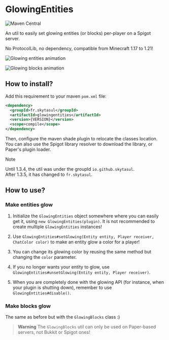 # GlowingEntities

![Maven Central](https://img.shields.io/maven-central/v/fr.skytasul/glowingentities)

An util to easily set glowing entities (or blocks) per-player on a Spigot server.

No ProtocolLib, no dependency, compatible from Minecraft 1.17 to 1.21!

![Glowing entities animation](demo.gif)

![Glowing blocks animation](demo-blocks.gif)

## How to install?
Add this requirement to your maven `pom.xml` file:

```xml
<dependency>
  <groupId>fr.skytasul</groupId>
  <artifactId>glowingentities</artifactId>
  <version>{VERSION}</version>
  <scope>compile</scope>
</dependency>
```
Then, configure the maven shade plugin to relocate the classes location. You can also use the Spigot library resolver to download the library, or Paper's plugin loader.

> [!NOTE]  
> Until 1.3.4, the util was under the groupId `io.github.skytasul`.  
> After 1.3.5, it has changed to `fr.skytasul`.

## How to use?
### Make entities glow
1. Initialize the `GlowingEntities` object somewhere where you can easily get it, using `new GlowingEntities(plugin)`.
It is not recommended to create multiple `GlowingEntities` instances!

2. Use `GlowingEntities#setGlowing(Entity entity, Player receiver, ChatColor color)` to make an entity glow a color for a player!

3. You can change its glowing color by reusing the same method but changing the `color` parameter.

4. If you no longer wants your entity to glow, use `GlowingEntities#unsetGlowing(Entity entity, Player receiver)`.

5. When you are completely done with the glowing API (for instance, when your plugin is shutting down), remember to use `GlowingEntities#disable()`.

### Make blocks glow
The same as before but with the `GlowingBlocks` class :)

> **Warning**
> The `GlowingBlocks` util can only be used on Paper-based servers, not Bukkit or Spigot ones!